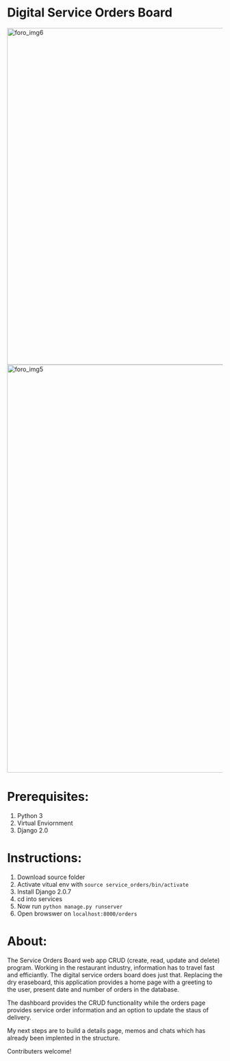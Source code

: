 # Digital Service Orders Board
<img width="785" alt="foro_img6" src="https://user-images.githubusercontent.com/26306948/56369872-2f835380-61c8-11e9-9333-2cc302a58d9a.png">
<img width="951" alt="foro_img5" src="https://user-images.githubusercontent.com/26306948/56369871-2f835380-61c8-11e9-9251-989e272c4947.png">

# Prerequisites:
1. Python 3
2. Virtual Enviornment
3. Django 2.0


# Instructions:
1. Download source folder
2. Activate vitual env with `source service_orders/bin/activate`
3. Install Django 2.0.7
4. cd into services
5. Now run `python manage.py runserver`
6. Open browswer on `localhost:8000/orders`

# About:

   The Service Orders Board web app CRUD (create, read, update and delete) program. 
Working in the restaurant industry, information has to travel fast and efficiantly.
The digital service orders board does just that. Replacing the dry eraseboard, this 
application provides a home page with a greeting to the user, present date and number 
of orders in the database. 

   The dashboard provides the CRUD functionality while the orders page provides service order
information and an option to update the staus of delivery.

   My next steps are to build a  details page, memos and chats which has already been implented in the structure.

Contributers welcome!

    


